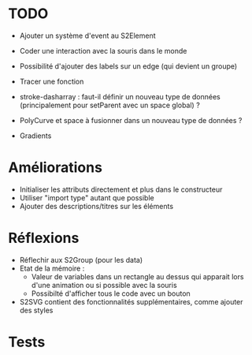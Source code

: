 # TODO

- Ajouter un système d'event au S2Element
- Coder une interaction avec la souris dans le monde

- Possibilité d'ajouter des labels sur un edge (qui devient un groupe)
- Tracer une fonction
- stroke-dasharray : faut-il définir un nouveau type de données (principalement pour setParent avec un space global) ?
- PolyCurve et space à fusionner dans un nouveau type de données ?
- Gradients

# Améliorations

- Initialiser les attributs directement et plus dans le constructeur
- Utiliser "import type" autant que possible
- Ajouter des descriptions/titres sur les éléments

# Réflexions

- Réflechir aux S2Group (pour les data)
- Etat de la mémoire :
    - Valeur de variables dans un rectangle au dessus qui apparait lors d'une animation ou si possible avec la souris
    - Possibilté d'afficher tous le code avec un bouton
- S2SVG contient des fonctionnalités supplémentaires, comme ajouter des styles

# Tests
